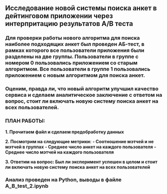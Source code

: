 ## Исследование новой системы поиска анкет в дейтинговом приложении через интерпритацию результатов А/B теста

###  Для проверки работы нового алгоритма для поиска наиболее подходящих анкет был проведен АБ-тест, в рамках которого все пользователи приложения были разделены на две группы. Пользователи в группе с номером 0 пользовались приложением со старым алгоритмом. Все пользователи в группе 1 пользовались приложением с новым алгоритмом для поиска анкет.

### Оценим, правда ли, что новый алгоритм улучшил качество сервиса и сделаем аналитическое заключение с ответом на вопрос, стоит ли включать новую систему поиска анкет на всех пользователей.

### ПЛАН РАБОТЫ:

**1. Прочитаем файл и сделаем предобработку данных** 

**2. Посмотрим на следующие метрики:**
**- Соотношение мэтчей и не мэтчей в группах**
**- Среднее число анкет на каждого пользователя**
**- Среднее число мэтчей на каждого пользователя**

**3. Ответим на вопрос: Был ли эксперимент успешен в целом и стоит ли включать новую систему поиска анкет на всех пользователей**  

### Анализ проведен на Python, выводы в файле A_B_test_2.ipynb

